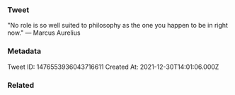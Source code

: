 ### Tweet
"No role is so well suited to philosophy as the one you happen to be in right now." — Marcus Aurelius

### Metadata
Tweet ID: 1476553936043716611
Created At: 2021-12-30T14:01:06.000Z

### Related

